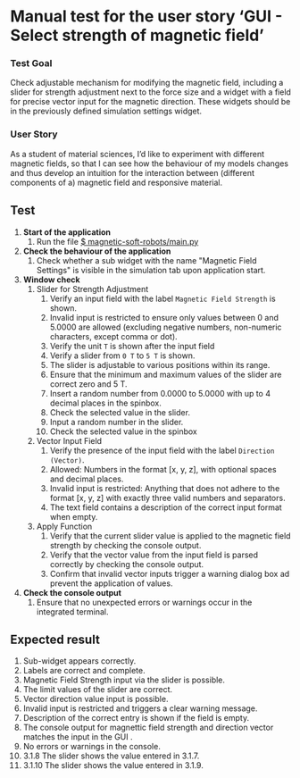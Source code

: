 # Manual test for the user story ‘GUI - Select strength of magnetic field’

### Test Goal

Check adjustable mechanism for modifying the magnetic field, including a slider for strength adjustment next to the force size and a widget with a field for precise vector input for the magnetic direction. These widgets should be in the previously defined simulation settings widget.

### User Story

As a student of material sciences, I’d like to experiment with different magnetic fields, so that I can see how the behaviour of my models changes and thus develop an intuition for the interaction between (different components of a) magnetic field and responsive material.

## Test

1. **Start of the application**
    1. Run the file [$ magnetic-soft-robots/main.py](../../../main.py)
2. **Check the behaviour of the application**
    1. Check whether a sub widget with the name "Magnetic Field Settings" is visible in the simulation tab upon application start.
3. **Window check**
    1. Slider for Strength Adjustment
        1. Verify an input field with the label `Magnetic Field Strength` is shown.
        2. Invalid input is restricted to ensure only values between 0 and 5.0000 are allowed (excluding negative numbers, non-numeric characters, except comma or dot).
        3. Verify the unit `T` is shown after the input field
        4. Verify a slider from `0 T` to `5 T` is shown.
        5. The slider is adjustable to various positions within its range.
        6. Ensure that the minimum and maximum values of the slider are correct zero and 5 T.
        7. Insert a random number from 0.0000 to 5.0000 with up to 4 decimal places in the spinbox.
        8. Check the selected value in the slider.
        9. Input a random number in the slider.
        10. Check the selected value in the spinbox
    2. Vector Input Field
        1. Verify the presence of the input field with the label `Direction (Vector)`.
        2. Allowed: Numbers in the format [x, y, z], with optional spaces and decimal places.
        3. Invalid input is restricted: Anything that does not adhere to the format [x, y, z] with exactly three valid numbers and separators.
        4. The text field contains a description of the correct input format when empty. 
    3. Apply Function
        1. Verify that the current slider value is applied to the magnetic field strength by checking the console output.
        2. Verify that the vector value from the input field is parsed correctly by checking the console output.
        3. Confirm that invalid vector inputs trigger a warning dialog box ad prevent the application of values.
4. **Check the console output**
    1. Ensure that no unexpected errors or warnings occur in the integrated terminal.

## Expected result

1. Sub-widget appears correctly.
2. Labels are correct and complete.
3. Magnetic Field Strength input via the slider is possible.
4. The limit values of the slider are correct.
5. Vector direction value input is possible.
6. Invalid input is restricted and triggers a clear warning message.
7. Description of the correct entry is shown if the field is empty.
8. The console output for magnettic field strength and direction vector matches the input in the GUI .
9. No errors or warnings in the console.
10. 3.1.8 The slider shows the value entered in 3.1.7.
11. 3.1.10 The slider shows the value entered in 3.1.9.
